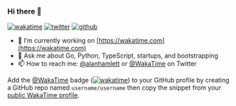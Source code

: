 ### Hi there 👋

[![wakatime](https://wakatime.com/badge/user/66b6796d-eb84-4bb9-b9d2-8dc882f4c6ac.svg)](https://wakatime.com/@66b6796d-eb84-4bb9-b9d2-8dc882f4c6ac)
[![twitter](https://img.shields.io/twitter/follow/wakatime?label=followers&logo=twitter&color=%23007ec6&style=plastic)](https://twitter.com/WakaTime)
[![github](https://img.shields.io/github/followers/alanhamlett?logo=github&style=plastic)](https://github.com/alanhamlett?tab=followers)

- 🔭 I’m currently working on [https://wakatime.com](https://wakatime.com)
- 💬 Ask me about Go, Python, TypeScript, startups, and bootstrapping
- 📫 How to reach me: [@alanhamlett](https://twitter.com/alanhamlett) or [@WakaTime](https://twitter.com/wakatime) on Twitter

Add the [@WakaTime](https://github.com/wakatime) badge ([![wakatime](https://wakatime.com/badge/user/66b6796d-eb84-4bb9-b9d2-8dc882f4c6ac.svg)](https://wakatime.com/@66b6796d-eb84-4bb9-b9d2-8dc882f4c6ac)) to your GitHub profile by creating a GitHub repo named `username/username` then copy the snippet from your [public WakaTime profile](https://wakatime.com/me).

<!--
**alanhamlett/alanhamlett** is a ✨ _special_ ✨ repository because its `README.md` (this file) appears on your GitHub profile.

Here are some ideas to get you started:

- 🔭 I’m currently working on ...
- 🌱 I’m currently learning ...
- 👯 I’m looking to collaborate on ...
- 🤔 I’m looking for help with ...
- 💬 Ask me about ...
- 📫 How to reach me: ...
- 😄 Pronouns: ...
- ⚡ Fun fact: ...
-->
